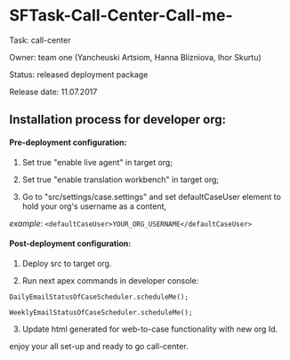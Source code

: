 # SFTask-Call-Center-Call-me-

Task: call-center

Owner: team one (Yancheuski Artsiom, Hanna Blizniova, Ihor Skurtu)

Status: released deployment package

Release date: 11.07.2017

## Installation process for developer org:

#### Pre-deployment configuration:

1. Set true "enable live agent" in target org;

2. Set true "enable translation workbench" in target org;

3. Go to "src/settings/case.settings" and set defaultCaseUser element to hold your org's username as a content,

*example*: `<defaultCaseUser>YOUR_ORG_USERNAME</defaultCaseUser>`

#### Post-deployment configuration:
1. Deploy src to target org.

2. Run next apex commands in developer console:

`DailyEmailStatusOfCaseScheduler.scheduleMe();`

`WeeklyEmailStatusOfCaseScheduler.scheduleMe();`

3. Update html generated for web-to-case functionality with new org Id.

enjoy your all set-up and ready to go call-center.
